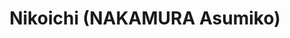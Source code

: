 --- 
title: "Nikoichi (NAKAMURA Asumiko)"
publishdate: "2019-7-15T16:48:46+02:00"
src: "https://365manga.net/manga/nikoichi-nakamura-asumiko"
image: "https://data.365manga.net/images/thumbnails/12052-nikoichi-nakamura-asumiko.jpg"
description: ""
---